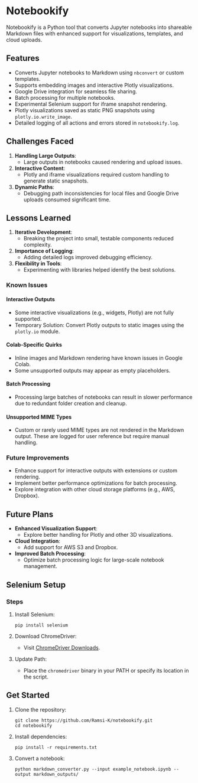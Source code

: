 # Notebookify

Notebookify is a Python tool that converts Jupyter notebooks into shareable Markdown files with enhanced support for visualizations, templates, and cloud uploads.

## Features

- Converts Jupyter notebooks to Markdown using `nbconvert` or custom templates.
- Supports embedding images and interactive Plotly visualizations.
- Google Drive integration for seamless file sharing.
- Batch processing for multiple notebooks.
- Experimental Selenium support for iframe snapshot rendering.
- Plotly visualizations saved as static PNG snapshots using `plotly.io.write_image`.
- Detailed logging of all actions and errors stored in `notebookify.log`.

## Challenges Faced

1. **Handling Large Outputs**:
   - Large outputs in notebooks caused rendering and upload issues.
2. **Interactive Content**:
   - Plotly and iframe visualizations required custom handling to generate static snapshots.
3. **Dynamic Paths**:
   - Debugging path inconsistencies for local files and Google Drive uploads consumed significant time.

## Lessons Learned

1. **Iterative Development**:
   - Breaking the project into small, testable components reduced complexity.
2. **Importance of Logging**:
   - Adding detailed logs improved debugging efficiency.
3. **Flexibility in Tools**:
   - Experimenting with libraries helped identify the best solutions.

### Known Issues

#### Interactive Outputs

- Some interactive visualizations (e.g., widgets, Plotly) are not fully supported.
- Temporary Solution: Convert Plotly outputs to static images using the `plotly.io` module.

#### Colab-Specific Quirks

- Inline images and Markdown rendering have known issues in Google Colab.
- Some unsupported outputs may appear as empty placeholders.

#### Batch Processing

- Processing large batches of notebooks can result in slower performance due to redundant folder creation and cleanup.

#### Unsupported MIME Types

- Custom or rarely used MIME types are not rendered in the Markdown output. These are logged for user reference but require manual handling.

### Future Improvements

- Enhance support for interactive outputs with extensions or custom rendering.
- Implement better performance optimizations for batch processing.
- Explore integration with other cloud storage platforms (e.g., AWS, Dropbox).

## Future Plans

- **Enhanced Visualization Support**:
  - Explore better handling for Plotly and other 3D visualizations.
- **Cloud Integration**:
  - Add support for AWS S3 and Dropbox.
- **Improved Batch Processing**:
  - Optimize batch processing logic for large-scale notebook management.

## Selenium Setup

### Steps

1. Install Selenium:

   ```
   pip install selenium
   ```

2. Download ChromeDriver:
   - Visit [ChromeDriver Downloads](https://chromedriver.chromium.org/downloads).
3. Update Path:
   - Place the `chromedriver` binary in your PATH or specify its location in the script.

## Get Started

1. Clone the repository:

   ```
   git clone https://github.com/Ramsi-K/notebookify.git
   cd notebookify
   ```

2. Install dependencies:

   ```
   pip install -r requirements.txt
   ```

3. Convert a notebook:

   ```
   python markdown_converter.py --input example_notebook.ipynb --output markdown_outputs/
   ```
